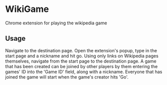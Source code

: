 # WikiGame
Chrome extension for playing the wikipedia game
## Usage
Navigate to the destination page.
Open the extension's popup, type in the start page and a nickname and hit go.
Using only links on Wikipedia pages themselves, navigate from the start page to the destination page.
A game that has been created can be joined by other players by them entering the games' ID into the 'Game ID' field, along with a nickname. Everyone that has joined the game will start when the game's creator hits 'Go'.
